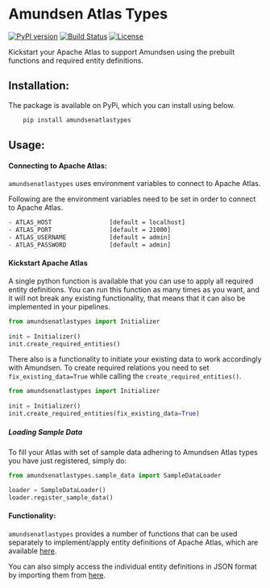 # Amundsen Atlas Types
[![PyPI version](https://badge.fury.io/py/amundsenatlastypes.svg)](https://badge.fury.io/py/amundsenatlastypes)
[![Build Status](https://api.travis-ci.org/dwarszawski/amundsen-atlas-types.svg?branch=master)](https://travis-ci.org/dwarszawski/amundsen-atlas-types)
[![License](http://img.shields.io/:license-Apache%202-blue.svg)](LICENSE)

Kickstart your Apache Atlas to support Amundsen using the prebuilt functions and required entity definitions.  

## Installation:
The package is available on PyPi, which you can install using below. 

```bash
    pip install amundsenatlastypes
```

## Usage:

#### Connecting to Apache Atlas:
`amundsenatlastypes` uses environment variables to connect to Apache Atlas. 

Following are the environment variables need to be set in order to connect to 
Apache Atlas. 

```bash
- ATLAS_HOST                [default = localhost]
- ATLAS_PORT                [default = 21000]
- ATLAS_USERNAME            [default = admin]
- ATLAS_PASSWORD            [default = admin]
```

#### Kickstart Apache Atlas
A single python function is available that you can use to apply all required entity definitions. 
You can run this function as many times as you want, and it will not break any existing functionality, that means
that it can also be implemented in your pipelines. 

```python
from amundsenatlastypes import Initializer
    
init = Initializer()
init.create_required_entities()
```

There also is a functionality to initiate your existing data to work accordingly with Amundsen. 
To create required relations you need to set `fix_existing_data=True` while calling the `create_required_entities()`.

```python
from amundsenatlastypes import Initializer
    
init = Initializer()
init.create_required_entities(fix_existing_data=True)
```

##### Loading Sample Data

To fill your Atlas with set of sample data adhering to Amundsen Atlas types you have just registered, simply do:

```python
from amundsenatlastypes.sample_data import SampleDataLoader

loader = SampleDataLoader()
loader.register_sample_data()
```

#### Functionality:
`amundsenatlastypes` provides a number of functions that can be used separately to 
implement/apply entity definitions of Apache Atlas, which are available [here](/amundsenatlastypes/__init__.py).


You can also simply access the individual entity definitions in JSON format by importing them 
from [here](amundsenatlastypes/types.py).  



